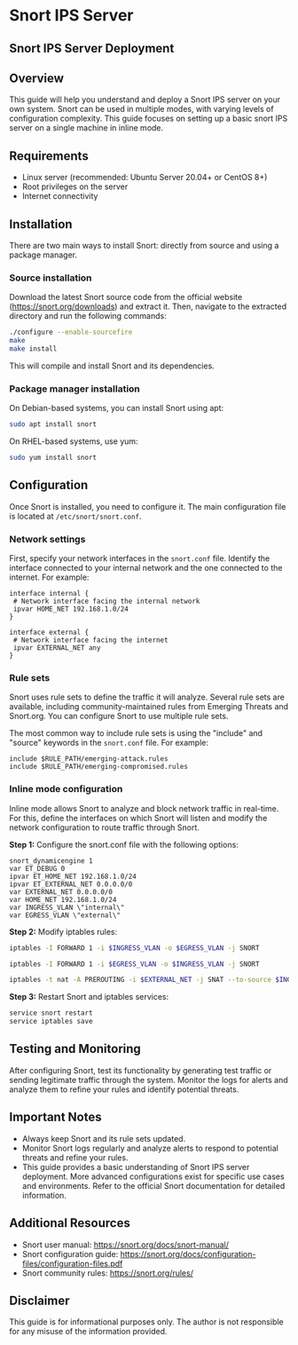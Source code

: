 # Snort IPS Server
## Snort IPS Server Deployment

## Overview

This guide will help you understand and deploy a Snort IPS server on your own system. Snort can be used in multiple modes, with varying levels of configuration complexity. This guide focuses on setting up a basic snort IPS server on a single machine in inline mode.

## Requirements

- Linux server (recommended: Ubuntu Server 20.04+ or CentOS 8+)
- Root privileges on the server
- Internet connectivity

## Installation

There are two main ways to install Snort: directly from source and using a package manager.

### Source installation

Download the latest Snort source code from the official website (https://snort.org/downloads) and extract it. Then, navigate to the extracted directory and run the following commands:

```bash
./configure --enable-sourcefire
make
make install
```

This will compile and install Snort and its dependencies.

### Package manager installation

On Debian-based systems, you can install Snort using apt:

```bash
sudo apt install snort
```

On RHEL-based systems, use yum:

```bash
sudo yum install snort
```

## Configuration

Once Snort is installed, you need to configure it. The main configuration file is located at `/etc/snort/snort.conf`.

### Network settings

First, specify your network interfaces in the `snort.conf` file. Identify the interface connected to your internal network and the one connected to the internet. For example:

```
interface internal {
 # Network interface facing the internal network
 ipvar HOME_NET 192.168.1.0/24
}

interface external {
 # Network interface facing the internet
 ipvar EXTERNAL_NET any
}
```

### Rule sets

Snort uses rule sets to define the traffic it will analyze. Several rule sets are available, including community-maintained rules from Emerging Threats and Snort.org. You can configure Snort to use multiple rule sets.

The most common way to include rule sets is using the \"include\" and \"source\" keywords in the `snort.conf` file. For example:

```
include $RULE_PATH/emerging-attack.rules
include $RULE_PATH/emerging-compromised.rules
```

### Inline mode configuration

Inline mode allows Snort to analyze and block network traffic in real-time. For this, define the interfaces on which Snort will listen and modify the network configuration to route traffic through Snort.

**Step 1:** Configure the snort.conf file with the following options:

```
snort_dynamicengine 1
var ET_DEBUG 0
ipvar ET_HOME_NET 192.168.1.0/24
ipvar ET_EXTERNAL_NET 0.0.0.0/0
var EXTERNAL_NET 0.0.0.0/0
var HOME_NET 192.168.1.0/24
var INGRESS_VLAN \"internal\"
var EGRESS_VLAN \"external\"
```

**Step 2:** Modify iptables rules:

```bash
iptables -I FORWARD 1 -i $INGRESS_VLAN -o $EGRESS_VLAN -j SNORT

iptables -I FORWARD 1 -i $EGRESS_VLAN -o $INGRESS_VLAN -j SNORT

iptables -t nat -A PREROUTING -i $EXTERNAL_NET -j SNAT --to-source $INGRESS_IP
```

**Step 3:** Restart Snort and iptables services:

```bash
service snort restart
service iptables save
```

## Testing and Monitoring

After configuring Snort, test its functionality by generating test traffic or sending legitimate traffic through the system. Monitor the logs for alerts and analyze them to refine your rules and identify potential threats.

## Important Notes

- Always keep Snort and its rule sets updated.
- Monitor Snort logs regularly and analyze alerts to respond to potential threats and refine your rules.
- This guide provides a basic understanding of Snort IPS server deployment. More advanced configurations exist for specific use cases and environments. Refer to the official Snort documentation for detailed information.



## Additional Resources

- Snort user manual: https://snort.org/docs/snort-manual/
- Snort configuration guide: https://snort.org/docs/configuration-files/configuration-files.pdf
- Snort community rules: https://snort.org/rules/



## Disclaimer

This guide is for informational purposes only. The author is not responsible for any misuse of the information provided.
